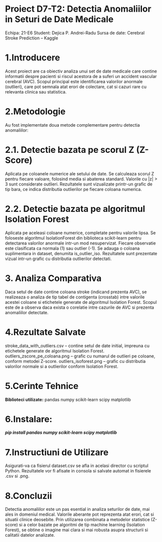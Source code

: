 # Proiect D7-T2: Detectia Anomaliilor in Seturi de Date Medicale

Echipa: 21-E6
Student: Dejica P. Andrei-Radu
Sursa de date: Cerebral Stroke Prediction – Kaggle

# 1.Introducere
Acest proiect are ca obiectiv analiza unui set de date medicale care contine informatii despre pacienti si riscul acestora de a suferi un accident vascular cerebral (AVC). Scopul principal este identificarea valorilor anormale (outlieri), care pot semnala atat erori de colectare, cat si cazuri rare cu relevanta clinica sau statistica.

# 2.Metodologie
Au fost implementate doua metode complementare pentru detectia anomaliilor:

# 2.1. Detectie bazata pe scorul Z (Z-Score)
Aplicata pe coloanele numerice ale setului de date.
Se calculeaza scorul Z pentru fiecare valoare, folosind media si abaterea standard.
Valorile cu |z| > 3 sunt considerate outlieri.
Rezultatele sunt vizualizate printr-un grafic de tip bara, ce indica distributia outlierilor pe fiecare coloana numerica.

# 2.2. Detectie bazata pe algoritmul Isolation Forest
Aplicata pe aceleasi coloane numerice, completate pentru valorile lipsa.
Se foloseste algoritmul IsolationForest din biblioteca scikit-learn pentru detectarea valorilor anormale intr-un mod nesupervizat.
Fiecare observatie este clasificata ca normala (1) sau outlier (-1).
Se adauga o coloana suplimentara in dataset, denumita is_outlier_iso.
Rezultatele sunt prezentate vizual intr-un grafic cu distributia outlierilor detectati.

# 3. Analiza Comparativa
Daca setul de date contine coloana stroke (indicand prezenta AVC), se realizeaza o analiza de tip tabel de contigenta (crosstab) intre valorile acestei coloane si etichetele generate de algoritmul Isolation Forest. Scopul este de a observa daca exista o corelatie intre cazurile de AVC si prezenta anomaliilor detectate.

# 4.Rezultate Salvate
stroke_data_with_outliers.csv – contine setul de date initial, impreuna cu etichetele generate de algoritmul Isolation Forest.
outliers_zscore_pe_coloana.png – grafic cu numarul de outlieri pe coloane, conform metodei Z-score.
outliers_isoforest.png – grafic cu distributia valorilor normale si a outlierilor conform Isolation Forest.

# 5.Cerinte Tehnice
**Biblioteci utilizate:**
pandas
numpy
scikit-learn
scipy
matplotlib

# 6.Instalare:
**_pip install pandas numpy scikit-learn scipy matplotlib_**

# 7.Instructiuni de Utilizare
Asigurati-va ca fisierul dataset.csv se afla in acelasi director cu scriptul Python.
Rezultatele vor fi afisate in consola si salvate automat in fisierele .csv si .png.

# 8.Concluzii
Detectia anomaliilor este un pas esential in analiza seturilor de date, mai ales in domeniul medical. Valorile aberante pot reprezenta atat erori, cat si situatii clinice deosebite. Prin utilizarea combinata a metodelor statistice (Z-score) si a celor bazate pe algoritmi de tip machine learning (Isolation Forest), se obtine o imagine mai clara si mai robusta asupra structurii si calitatii datelor analizate.

